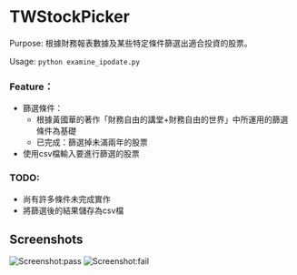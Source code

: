 # TWStockPicker

Purpose: 根據財務報表數據及某些特定條件篩選出適合投資的股票。

Usage: ```python examine_ipodate.py```

### Feature：
- 篩選條件：
  - 根據黃國華的著作「財務自由的講堂+財務自由的世界」中所運用的篩選條件為基礎
  - 已完成：篩選掉未滿兩年的股票
- 使用csv檔輸入要進行篩選的股票

### TODO:
  - 尚有許多條件未完成實作
  - 將篩選後的結果儲存為csv檔

## Screenshots
![Screenshot:pass](https://cloud.githubusercontent.com/assets/2132908/14137476/8c140bfe-f69a-11e5-910f-3897b9c1f999.png)
![Screenshot:fail](https://cloud.githubusercontent.com/assets/2132908/14137603/0f0a313c-f69b-11e5-94c5-55bb30c86e43.png)
